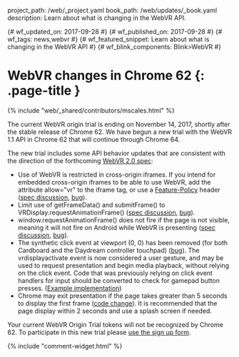 project_path: /web/_project.yaml
book_path: /web/updates/_book.yaml
description: Learn about what is changing in the WebVR API.

{# wf_updated_on: 2017-09-28 #}
{# wf_published_on: 2017-09-28 #}
{# wf_tags: news,webvr #}
{# wf_featured_snippet: Learn about what is changing in the WebVR API #}
{# wf_blink_components: Blink>WebVR #}

# WebVR changes in Chrome 62 {: .page-title }

{% include "web/_shared/contributors/mscales.html" %}

The current WebVR origin trial is ending on November 14,
2017, shortly after the stable release of Chrome 62. We have begun a new trial with the WebVR 1.1
API in Chrome 62 that will continue through Chrome 64.

The new trial includes some API behavior updates that are consistent with the direction of the
forthcoming [WebVR 2.0 spec][0]:

- Use of WebVR is restricted in cross-origin iframes. If you intend for embedded cross-origin
  iframes to be able to use WebVR, add the attribute allow="vr" to the iframe tag, or use a
  [Feature-Policy][1] header ([spec discussion][2], [bug][3]).
- Limit use of getFrameData() and submitFrame() to VRDisplay.requestAnimationFrame()
  ([spec discussion][4], [bug][5]).
- window.requestAnimationFrame() does not fire if the page is not visible, meaning it will not fire
  on Android while WebVR is presenting ([spec discussion][6], [bug][7]).
- The synthetic click event at viewport (0, 0) has been removed (for both Cardboard and the Daydream
  controller touchpad) ([bug][8]). The vrdisplayactivate event is now considered a user gesture, and
  may be used to request presentation and begin media playback, without relying on the click event.
  Code that was previously relying on click event handlers for input should be converted to check
  for gamepad button presses. ([Example implementation][9])
- Chrome may exit presentation if the page takes greater than 5 seconds to display the first frame
  ([code change][10]). It is recommended that the page display within 2 seconds and use a splash
  screen if needed.

Your current WebVR Origin Trial tokens will not be recognized by Chrome 62. To participate in this
new trial please [use the sign up form][11].


{% include "comment-widget.html" %}

[0]: https://github.com/w3c/webvr/blob/master/explainer.md
[1]: https://docs.google.com/document/d/1k0Ua-ZWlM_PsFCFdLMa8kaVTo32PeNZ4G7FFHqpFx4E/edit#heading=h.4yubgixv5l6b
[2]: https://github.com/w3c/webvr/issues/86
[3]: https://bugs.chromium.org/p/chromium/issues/detail?id=666767
[4]: https://github.com/w3c/webvr/issues/246
[5]: https://bugs.chromium.org/p/chromium/issues/detail?id=736023
[6]: https://github.com/w3c/webvr/issues/225
[7]: https://bugs.chromium.org/p/chromium/issues/detail?id=718246
[8]: https://bugs.chromium.org/p/chromium/issues/detail?id=716571
[9]: https://github.com/toji/webvr.info/commit/d73e6182287e3c6c0daa4d3d2ea578a31a2e5a6b
[10]: https://chromium-review.googlesource.com/c/chromium/src/+/636386
[11]: https://bit.ly/OriginTrialSignup
